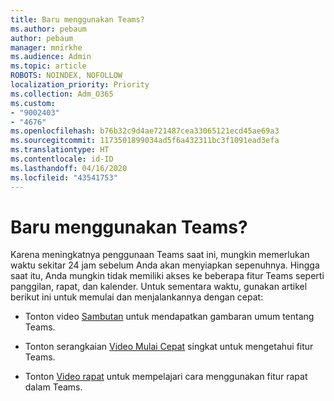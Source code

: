 ```yaml
---
title: Baru menggunakan Teams?
ms.author: pebaum
author: pebaum
manager: mnirkhe
ms.audience: Admin
ms.topic: article
ROBOTS: NOINDEX, NOFOLLOW
localization_priority: Priority
ms.collection: Adm_O365
ms.custom:
- "9002403"
- "4676"
ms.openlocfilehash: b76b32c9d4ae721487cea33065121ecd45ae69a3
ms.sourcegitcommit: 1173501899034ad5f6a432311bc3f1091ead3efa
ms.translationtype: HT
ms.contentlocale: id-ID
ms.lasthandoff: 04/16/2020
ms.locfileid: "43541753"
---
```

# <a name="new-to-teams"></a>Baru menggunakan Teams?

Karena meningkatnya penggunaan Teams saat ini, mungkin memerlukan waktu sekitar 24 jam sebelum Anda akan menyiapkan sepenuhnya. Hingga saat itu, Anda mungkin tidak memiliki akses ke beberapa fitur Teams seperti panggilan, rapat, dan kalender. Untuk sementara waktu, gunakan artikel berikut ini untuk memulai dan menjalankannya dengan cepat: 

- Tonton video [Sambutan](https://support.office.com/article/welcome-to-microsoft-teams-b98d533f-118e-4bae-bf44-3df2470c2b12?wt.mc_id=otc_microsoft_teams&ui=en-US&rs=en-US&ad=US) untuk mendapatkan gambaran umum tentang Teams.

- Tonton serangkaian [Video Mulai Cepat](https://support.office.com/article/video-what-is-microsoft-teams-422bf3aa-9ae8-46f1-83a2-e65720e1a34d) singkat untuk mengetahui fitur Teams.

- Tonton [Video rapat](https://support.office.com/article/join-a-teams-meeting-078e9868-f1aa-4414-8bb9-ee88e9236ee4) untuk mempelajari cara menggunakan fitur rapat dalam Teams.
